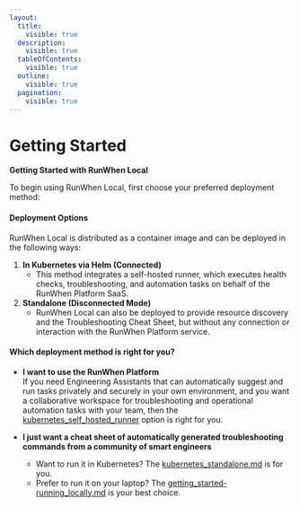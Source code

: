 ```yaml
---
layout:
  title:
    visible: true
  description:
    visible: true
  tableOfContents:
    visible: true
  outline:
    visible: true
  pagination:
    visible: true
---
```


# Getting Started



**Getting Started with RunWhen Local**

To begin using RunWhen Local, first choose your preferred deployment method:

#### Deployment Options

RunWhen Local is distributed as a container image and can be deployed in the following ways:

1. **In Kubernetes via Helm (Connected)**
   * This method integrates a self-hosted runner, which executes health checks, troubleshooting, and automation tasks on behalf of the RunWhen Platform SaaS.
2. **Standalone (Disconnected Mode)**
   * RunWhen Local can also be deployed to provide resource discovery and the Troubleshooting Cheat Sheet, but without any connection or interaction with the RunWhen Platform service.

#### Which deployment method is right for you?

* **I want to use the RunWhen Platform**\
  If you need Engineering Assistants that can automatically suggest and run tasks privately and securely in your own environment, and you want a collaborative workspace for troubleshooting and operational automation tasks with your team, then the [kubernetes\_self\_hosted\_runner](../installation/kubernetes\_self\_hosted\_runner/ "mention") option is right for you.



* **I just want a cheat sheet of automatically generated troubleshooting commands from a community of smart engineers**
  * Want to run it in Kubernetes? The [kubernetes\_standalone.md](../installation/kubernetes\_standalone.md "mention") is for you.
  * Prefer to run it on your laptop? The [getting\_started-running\_locally.md](../installation/getting\_started-running\_locally.md "mention") is your best choice.

